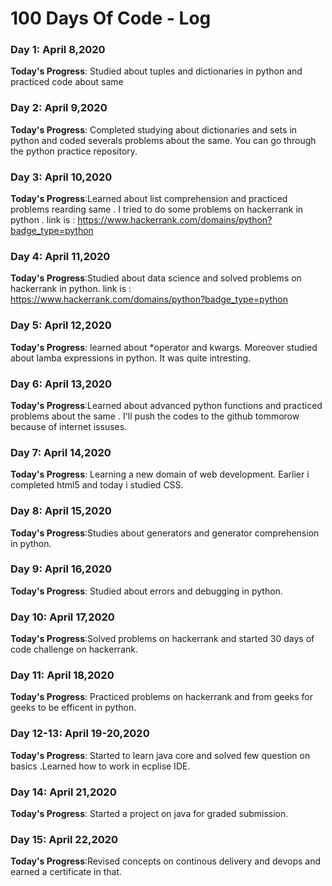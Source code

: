 # 100 Days Of Code - Log


### Day 1: April 8,2020

**Today's Progress**: Studied about tuples and dictionaries in python and practiced code about same

### Day 2: April 9,2020

**Today's Progress**: Completed studying about dictionaries and sets in python and coded severals problems about the same. You can go through the python practice repository.

### Day 3: April 10,2020

**Today's Progress**:Learned about list comprehension and practiced problems rearding same . I tried to do some problems on hackerrank in python . link is : https://www.hackerrank.com/domains/python?badge_type=python

### Day 4: April 11,2020

**Today's Progress**:Studied about data science and solved problems on hackerrank in python.
 link is : https://www.hackerrank.com/domains/python?badge_type=python
 
 ### Day 5: April 12,2020

**Today's Progress**: learned about *operator and kwargs. Moreover studied about lamba expressions in python. It was quite intresting.

### Day 6: April 13,2020

**Today's Progress**:Learned about advanced python functions and practiced problems about the same . I'll push the codes to the github tommorow because of internet issuses.

### Day 7: April 14,2020

**Today's Progress**: Learning a new domain of web development. Earlier i completed html5 and today i studied CSS. 

### Day 8: April 15,2020

**Today's Progress**:Studies about generators and generator comprehension in python.

### Day 9: April 16,2020

**Today's Progress**: Studied about errors and debugging in python.

### Day 10: April 17,2020

**Today's Progress**:Solved problems on hackerrank and started 30 days of code challenge on hackerrank.

### Day 11: April 18,2020

**Today's Progress**: Practiced problems on hackerrank and from geeks for geeks to be efficent in python.

### Day 12-13: April 19-20,2020

**Today's Progress**: Started to learn java core and solved few question on basics .Learned how to work in ecplise IDE.

### Day 14: April 21,2020

**Today's Progress**: Started a project on java for graded submission.

### Day 15: April 22,2020

**Today's Progress**:Revised concepts on continous delivery  and devops and earned a certificate in that.






 







